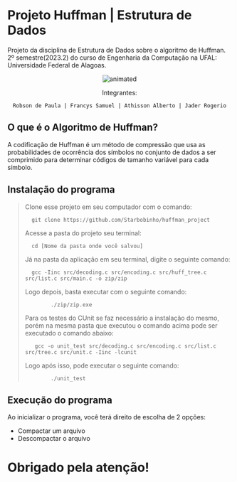 # Projeto Huffman | Estrutura de Dados

Projeto da disciplina de Estrutura de Dados sobre o algoritmo de Huffman. 2º semestre(2023.2) do curso de Engenharia da Computação na UFAL: Universidade Federal de Alagoas.

<p align="center">
  <img src="https://user-images.githubusercontent.com/91018438/204195385-acc6fcd4-05a7-4f25-87d1-cb7d5cc5c852.png" alt="animated" />
</p>

<center>
Integrantes:

  
    Robson de Paula | Francys Samuel | Athisson Alberto | Jader Rogerio
 </center>

## O que é o Algoritmo de Huffman?
A codificação de Huffman é um método de compressão que usa as probabilidades de ocorrência dos símbolos no conjunto de dados a ser comprimido para determinar códigos de tamanho variável para cada símbolo.

## Instalação do programa

<p>

> Clone esse projeto em seu computador com o comando:
> ```
> 	git clone https://github.com/Starbobinho/huffman_project
> ```
> Acesse a pasta do projeto seu terminal:
> ```
> 	cd [Nome da pasta onde você salvou]
> ```
> Já na pasta da aplicação em seu terminal, digite o seguinte comando:
> ```
> 	gcc -Iinc src/decoding.c src/encoding.c src/huff_tree.c src/list.c src/main.c -o zip/zip
> ```
> 	Logo depois, basta executar com o seguinte comando:
> ```
>         ./zip/zip.exe
> ```
>   Para os testes do CUnit se faz necessário a instalação do mesmo, porém na mesma pasta que executou o comando acima pode ser executado o comando abaixo:
> ```
>    gcc -o unit_test src/decoding.c src/encoding.c src/list.c src/tree.c src/unit.c -Iinc -lcunit
> ```
>   Logo após isso, pode executar o seguinte comando:
> ```
>         ./unit_test
  </p>


## Execução do programa
<p> Ao inicializar o programa, você terá direito de escolha de 2 opções:
  
* Compactar um arquivo
* Descompactar o arquivo

# Obrigado pela atenção!
